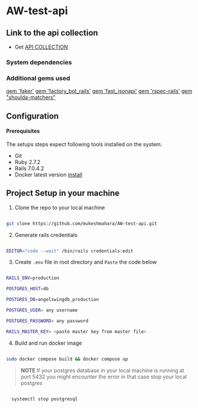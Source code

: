 # AW-test-api

## Link to the api collection 

* Get [API COLLECTION](https://elements.getpostman.com/redirect?entityId=9462682-eea4feb6-7937-4b89-a8e7-9c409b4026ac&entityType=collection)


### System dependencies


### Additional gems used

[gem 'faker'](https://github.com/faker-ruby/faker)
[gem 'factory_bot_rails'](https://github.com/thoughtbot/factory_bot_rails)
[gem 'fast_jsonapi'](https://github.com/jsonapi-serializer/jsonapi-serializer)
[gem 'rspec-rails'](https://github.com/rspec/rspec-rails)
[gem "shoulda-matchers"](https://github.com/thoughtbot/shoulda-matchers)

## Configuration

#### Prerequisites

  The setups steps expect following tools installed on the system.

  * Git
  * Ruby 2.7.2
  * Rails 7.0.4.2
  * Docker latest version [install](https://docs.docker.com/engine/install/ubuntu/)


## Project Setup in your machine

1. Clone the repo to your local machine

```sh

git clone https://github.com/mukeshmahara/AW-test-api.git

```

2. Generate rails credentials 

```sh

EDITOR="code --wait" /bin/rails credentials:edit

```
3. Create `.env` file in root directory and `Paste` the code below

```sh

RAILS_ENV=production

POSTGRES_HOST=db

POSTGRES_DB=angelswingdb_production

POSTGRES_USER= any username

POSTGRES_PASSWORD= any password

RAILS_MASTER_KEY= <paste master key from master file>

```


4. Build and run docker image

```sh

sudo docker compose build && docker compose up

```
> **NOTE** 
>If your postgres database in your local machine is running at port 5432 you might encounter the error in that case stop your local postgres

```sh 

  systemctl stop postgresql
  
```

